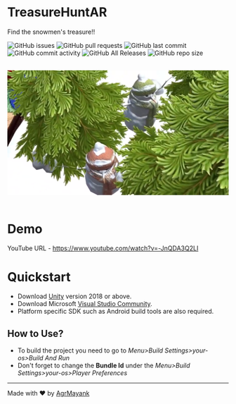 # TreasureHuntAR
 Find the snowmen's treasure!!

![GitHub issues](https://img.shields.io/github/issues/AgrMayank/TreasureHuntAR?label=Issues&style=flat-square)
![GitHub pull requests](https://img.shields.io/github/issues-pr/AgrMayank/TreasureHuntAR?label=Pull%20Requests&style=flat-square)
![GitHub last commit](https://img.shields.io/github/last-commit/AgrMayank/TreasureHuntAR?label=Last%20Commit&style=flat-square)
![GitHub commit activity](https://img.shields.io/github/commit-activity/m/AgrMayank/TreasureHuntAR?label=Commit%20Activity&style=flat-square)
![GitHub All Releases](https://img.shields.io/github/downloads/AgrMayank/TreasureHuntAR/total?label=Downloads&style=flat-square)
![GitHub repo size](https://img.shields.io/github/repo-size/AgrMayank/TreasureHuntAR?label=Repo%20Size&style=flat-square)

<p align="center">
  <br>
  <img src="treasurehunt.png" alt="Treasure Hunt">
  <br>
  <br>
</p>

# Demo

YouTube URL - https://www.youtube.com/watch?v=-JnQDA3Q2LI

# Quickstart

- Download [Unity](https://unity3d.com/get-unity/download/archive) version 2018
  or above.
- Download Microsoft
  [Visual Studio Community](https://visualstudio.microsoft.com/).
- Platform specific SDK such as Android build tools are also required.

## How to Use?

- To build the project you need to go to _Menu>Build Settings>your-os>Build And
  Run_
- Don't forget to change the **Bundle Id** under the _Menu>Build
  Settings>your-os>Player Preferences_

<hr>

Made with ❤ by [AgrMayank](https://AgrMayank.GitHub.io)

